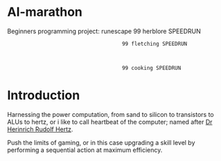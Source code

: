 # AI-marathon

Beginners programming project: runescape 99 herblore SPEEDRUN

                                         99 fletching SPEEDRUN



                                         99 cooking SPEEDRUN

# Introduction

Harnessing the power computation, from sand to silicon to transistors to ALUs to hertz, or i like to call heartbeat of the computer; named after [Dr Herinrich Rudolf Hertz](https://en.wikipedia.org/wiki/Heinrich_Hertz).

Push the limits of gaming, or in this case upgrading a skill level by performing a sequential action at maximum efficiency.

